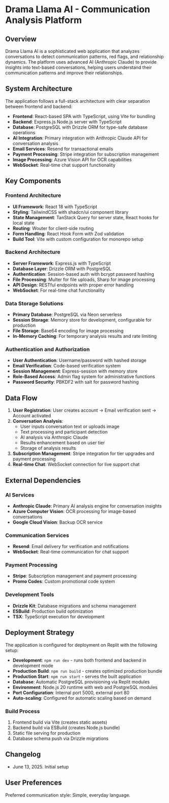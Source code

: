 # Drama Llama AI - Communication Analysis Platform

## Overview

Drama Llama AI is a sophisticated web application that analyzes conversations to detect communication patterns, red flags, and relationship dynamics. The platform uses advanced AI (Anthropic Claude) to provide insights into text-based conversations, helping users understand their communication patterns and improve their relationships.

## System Architecture

The application follows a full-stack architecture with clear separation between frontend and backend:

- **Frontend**: React-based SPA with TypeScript, using Vite for bundling
- **Backend**: Express.js Node.js server with TypeScript
- **Database**: PostgreSQL with Drizzle ORM for type-safe database operations
- **AI Integration**: Primary integration with Anthropic Claude API for conversation analysis
- **Email Services**: Resend for transactional emails
- **Payment Processing**: Stripe integration for subscription management
- **Image Processing**: Azure Vision API for OCR capabilities
- **WebSocket**: Real-time chat support functionality

## Key Components

### Frontend Architecture
- **UI Framework**: React 18 with TypeScript
- **Styling**: TailwindCSS with shadcn/ui component library
- **State Management**: TanStack Query for server state, React hooks for local state
- **Routing**: Wouter for client-side routing
- **Form Handling**: React Hook Form with Zod validation
- **Build Tool**: Vite with custom configuration for monorepo setup

### Backend Architecture
- **Server Framework**: Express.js with TypeScript
- **Database Layer**: Drizzle ORM with PostgreSQL
- **Authentication**: Session-based auth with bcrypt password hashing
- **File Processing**: Multer for file uploads, Sharp for image processing
- **API Design**: RESTful endpoints with proper error handling
- **WebSocket**: For real-time chat functionality

### Data Storage Solutions
- **Primary Database**: PostgreSQL via Neon serverless
- **Session Storage**: Memory store for development, configurable for production
- **File Storage**: Base64 encoding for image processing
- **In-Memory Caching**: For temporary analysis results and rate limiting

### Authentication and Authorization
- **User Authentication**: Username/password with hashed storage
- **Email Verification**: Code-based verification system
- **Session Management**: Express-session with memory store
- **Role-Based Access**: Admin flag system for administrative functions
- **Password Security**: PBKDF2 with salt for password hashing

## Data Flow

1. **User Registration**: User creates account → Email verification sent → Account activated
2. **Conversation Analysis**: 
   - User inputs conversation text or uploads image
   - Text processing and participant detection
   - AI analysis via Anthropic Claude
   - Results enhancement based on user tier
   - Storage of analysis results
3. **Subscription Management**: Stripe integration for tier upgrades and payment processing
4. **Real-time Chat**: WebSocket connection for live support chat

## External Dependencies

### AI Services
- **Anthropic Claude**: Primary AI analysis engine for conversation insights
- **Azure Computer Vision**: OCR processing for image-based conversations
- **Google Cloud Vision**: Backup OCR service

### Communication Services
- **Resend**: Email delivery for verification and notifications
- **WebSocket**: Real-time communication for chat support

### Payment Processing
- **Stripe**: Subscription management and payment processing
- **Promo Codes**: Custom promotional code system

### Development Tools
- **Drizzle Kit**: Database migrations and schema management
- **ESBuild**: Production build optimization
- **TSX**: TypeScript execution for development

## Deployment Strategy

The application is configured for deployment on Replit with the following setup:

- **Development**: `npm run dev` - runs both frontend and backend in development mode
- **Production Build**: `npm run build` - creates optimized production bundle
- **Production Start**: `npm run start` - serves the built application
- **Database**: Automatic PostgreSQL provisioning via Replit modules
- **Environment**: Node.js 20 runtime with web and PostgreSQL modules
- **Port Configuration**: Internal port 5000, external port 80
- **Auto-scaling**: Configured for automatic scaling based on demand

### Build Process
1. Frontend build via Vite (creates static assets)
2. Backend build via ESBuild (creates Node.js bundle)
3. Static file serving for production
4. Database schema push via Drizzle migrations

## Changelog
- June 13, 2025. Initial setup

## User Preferences

Preferred communication style: Simple, everyday language.